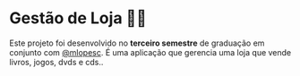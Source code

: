 # Gestão de Loja :dvd::convenience_store:
Este projeto foi desenvolvido no **terceiro semestre** de graduação em conjunto com [@mlopesc](https://github.com/mlopesc). É uma aplicação que gerencia uma loja que vende livros, jogos, dvds e cds..

